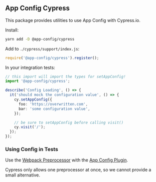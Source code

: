 ## App Config Cypress

This package provides utilities to use App Config with Cypress.io.

Install:

```sh
yarn add -D @app-config/cypress
```

Add to `./cypress/support/index.js`:

```javascript
require('@app-config/cypress').register();
```

In your integration tests:

```typescript
// this import will import the types for setAppConfig!
import '@app-config/cypress';

describe('Config Loading', () => {
  it('should mock the configuration value', () => {
    cy.setAppConfig({
      foo: 'https://overwritten.com',
      bar: 'some configuration value',
    });

    // be sure to setAppConfig before calling visit()
    cy.visit('/');
  });
});
```

### Using Config in Tests

Use the [Webpack Preprocessor](https://github.com/cypress-io/cypress/blob/master/npm/webpack-preprocessor/README.md) with the [App Config Plugin](https://app-config.dev/guide/webpack/).

Cypress only allows one preprocessor at once, so we cannot provide a small alternative.